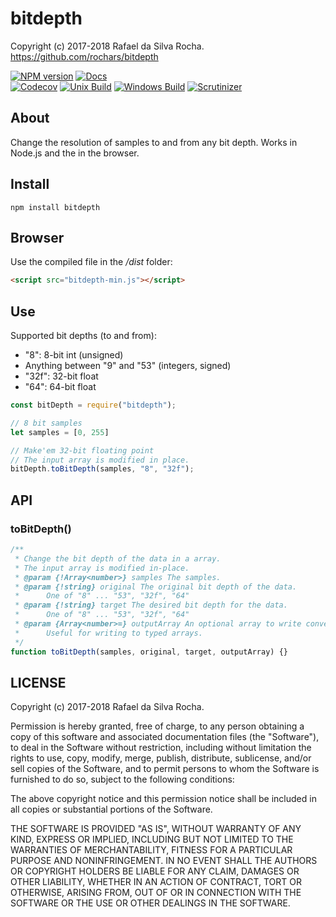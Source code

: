 # bitdepth
Copyright (c) 2017-2018 Rafael da Silva Rocha.  
https://github.com/rochars/bitdepth

[![NPM version](https://img.shields.io/npm/v/bitdepth.svg?style=for-the-badge)](https://www.npmjs.com/package/bitdepth) [![Docs](https://img.shields.io/badge/docs-online-blue.svg?style=for-the-badge)](https://rochars.github.io/bitdepth/index.html)  
[![Codecov](https://img.shields.io/codecov/c/github/rochars/bitdepth.svg?style=flat-square)](https://codecov.io/gh/rochars/bitdepth) [![Unix Build](https://img.shields.io/travis/rochars/bitdepth.svg?style=flat-square)](https://travis-ci.org/rochars/bitdepth) [![Windows Build](https://img.shields.io/appveyor/ci/rochars/bitdepth.svg?style=flat-square&logo=appveyor)](https://ci.appveyor.com/project/rochars/bitdepth) [![Scrutinizer](https://img.shields.io/scrutinizer/g/rochars/bitdepth.svg?style=flat-square&logo=scrutinizer)](https://scrutinizer-ci.com/g/rochars/bitdepth/)

## About
Change the resolution of samples to and from any bit depth. Works in Node.js and the in the browser.

## Install
```
npm install bitdepth
```

## Browser
Use the compiled file in the */dist* folder:
```html
<script src="bitdepth-min.js"></script>
```

## Use
Supported bit depths (to and from):
 - "8": 8-bit int (unsigned)
 - Anything between "9" and "53" (integers, signed)
 - "32f": 32-bit float
 - "64": 64-bit float

```javascript
const bitDepth = require("bitdepth");

// 8 bit samples
let samples = [0, 255]

// Make'em 32-bit floating point
// The input array is modified in place.
bitDepth.toBitDepth(samples, "8", "32f");
```

## API

### toBitDepth()
```javascript
/**
 * Change the bit depth of the data in a array.
 * The input array is modified in-place.
 * @param {!Array<number>} samples The samples.
 * @param {!string} original The original bit depth of the data.
 *      One of "8" ... "53", "32f", "64"
 * @param {!string} target The desired bit depth for the data.
 *      One of "8" ... "53", "32f", "64"
 * @param {Array<number>=} outputArray An optional array to write converted samples to.
 *      Useful for writing to typed arrays.
 */
function toBitDepth(samples, original, target, outputArray) {}
```

## LICENSE
Copyright (c) 2017-2018 Rafael da Silva Rocha.

Permission is hereby granted, free of charge, to any person obtaining
a copy of this software and associated documentation files (the
"Software"), to deal in the Software without restriction, including
without limitation the rights to use, copy, modify, merge, publish,
distribute, sublicense, and/or sell copies of the Software, and to
permit persons to whom the Software is furnished to do so, subject to
the following conditions:

The above copyright notice and this permission notice shall be
included in all copies or substantial portions of the Software.

THE SOFTWARE IS PROVIDED "AS IS", WITHOUT WARRANTY OF ANY KIND,
EXPRESS OR IMPLIED, INCLUDING BUT NOT LIMITED TO THE WARRANTIES OF
MERCHANTABILITY, FITNESS FOR A PARTICULAR PURPOSE AND
NONINFRINGEMENT. IN NO EVENT SHALL THE AUTHORS OR COPYRIGHT HOLDERS BE
LIABLE FOR ANY CLAIM, DAMAGES OR OTHER LIABILITY, WHETHER IN AN ACTION
OF CONTRACT, TORT OR OTHERWISE, ARISING FROM, OUT OF OR IN CONNECTION
WITH THE SOFTWARE OR THE USE OR OTHER DEALINGS IN THE SOFTWARE.
